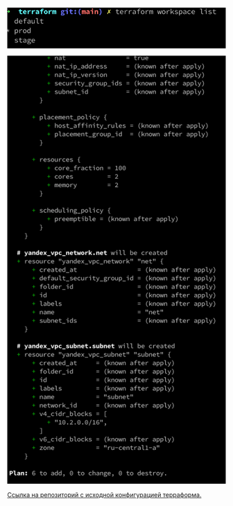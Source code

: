 ![terrafrom_workspace_list](https://github.com/evgeniy-skt/devops-netology/blob/main/screenshots/7.3_terrafrom_workspace_list.png)

![terraform_apply_prod](https://github.com/evgeniy-skt/devops-netology/blob/main/screenshots/7.3_terraform_apply_prod.png)

[Ссылка на репозиторий с исходной конфигурацией терраформа.](https://github.com/evgeniy-skt/devops-netology/tree/main/terraform)
